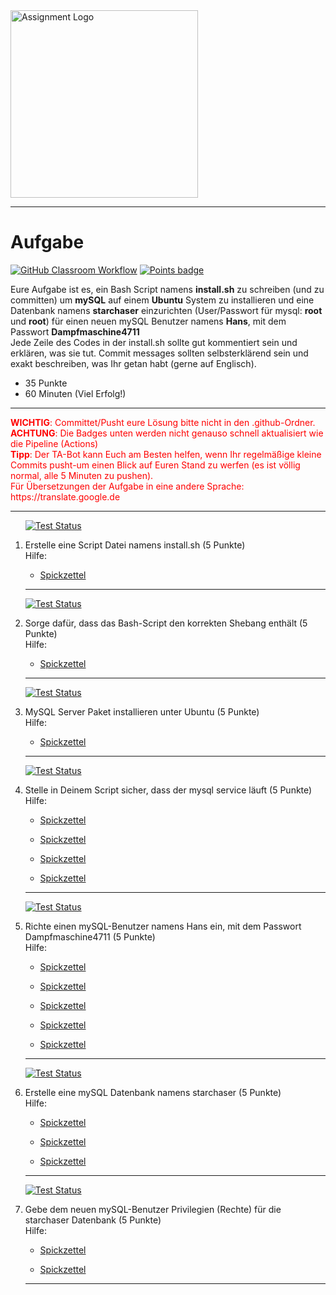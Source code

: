 <img src="https://mysql.tutorials24x7.com/uploads/2020-06-05/banner/tutorials24x7-install-mysql-8-on-ubuntu-20-04-lts-banner.jpg" alt="Assignment Logo" width="300"/>

---
# Aufgabe
[![GitHub Classroom Workflow](https://github.com/Techstarter-aws-23-07/mysql-01-erdal2021/actions/workflows/classroom.yml/badge.svg)](https://github.com/Techstarter-aws-23-07/mysql-01-erdal2021/actions/workflows/classroom.yml) [![Points badge](../../blob/badges/.github/badges/points.svg)](../../actions) 

Eure Aufgabe ist es, ein Bash Script namens __install.sh__ zu schreiben (und zu committen) um __mySQL__ auf einem __Ubuntu__ System zu installieren und eine Datenbank namens __starchaser__ einzurichten (User/Passwort für mysql: __root__ und __root__) für einen neuen mySQL Benutzer namens __Hans__, mit dem Passwort __Dampfmaschine4711__  
 Jede Zeile des Codes in der install.sh sollte gut kommentiert sein und erklären, was sie tut. Commit messages sollten selbsterklärend sein und exakt beschreiben, was Ihr getan habt (gerne auf Englisch).
* 35 Punkte
* 60 Minuten (Viel Erfolg!)

---
<p><span style='color:red;'><b>WICHTIG</b>: Committet/Pusht eure Lösung bitte nicht in den .github-Ordner.<br/> <b>ACHTUNG</b>: Die Badges unten werden nicht genauso schnell aktualisiert wie die Pipeline (Actions)<br/><b>Tipp</b>: Der TA-Bot kann Euch am Besten helfen, wenn Ihr regelmäßige kleine Commits pusht-um einen Blick auf Euren Stand zu werfen (es ist völlig normal, alle 5 Minuten zu pushen).<br/>Für Übersetzungen der Aufgabe in eine andere Sprache: https://translate.google.de <br/></span> </p>

---
<ol>

[![Test Status](../../blob/badges/.github/badges/testStatus_1.svg)](../../actions)  
<li> Erstelle eine Script Datei namens install.sh (5 Punkte)</li>
Hilfe: 
<ul><li><a href="https://wiki.ubuntuusers.de/Shell/Bash-Skripting-Guide_f%C3%BCr_Anf%C3%A4nger/">Spickzettel</a></li></ul> 

---

[![Test Status](../../blob/badges/.github/badges/testStatus_2.svg)](../../actions)  
<li> Sorge dafür, dass das Bash-Script den korrekten Shebang enthält (5 Punkte)</li>
Hilfe: 
<ul><li><a href="https://wiki.ubuntuusers.de/Shebang_f%C3%BCr_Shellskripte/">Spickzettel</a></li></ul> 

---

[![Test Status](../../blob/badges/.github/badges/testStatus_3.svg)](../../actions)  
<li> MySQL Server Paket installieren unter Ubuntu (5 Punkte)</li>
Hilfe: 
<ul><li><a href="https://wiki.ubuntuusers.de/MySQL/">Spickzettel</a></li></ul> 

---

[![Test Status](../../blob/badges/.github/badges/testStatus_4.svg)](../../actions)  
<li> Stelle in Deinem Script sicher, dass der mysql service läuft (5 Punkte)</li>
Hilfe: 
<ul><li><a href="https://vitux.com/how-to-start-stop-or-restart-services-in-ubuntu/">Spickzettel</a></li></ul> 
<ul><li><a href="https://www.digitalocean.com/community/tutorials/how-to-use-systemctl-to-manage-systemd-services-and-units">Spickzettel</a></li></ul> 
<ul><li><a href="https://itsfoss.com/start-stop-restart-services-linux/">Spickzettel</a></li></ul> 
<ul><li><a href="https://medium.com/@samunyi90/how-to-enable-and-disable-mysql-service-on-ubuntu-20-04-66bb4dc29b04">Spickzettel</a></li></ul> 

---

[![Test Status](../../blob/badges/.github/badges/testStatus_5.svg)](../../actions)  
<li> Richte einen mySQL-Benutzer namens Hans ein, mit dem Passwort Dampfmaschine4711 (5 Punkte)</li>
Hilfe: 
<ul><li><a href="https://gridscale.io/community/tutorials/mysql-benutzer-rechte-zuweisen/">Spickzettel</a></li></ul> 
<ul><li><a href="https://linuxize.com/post/how-to-manage-mysql-databases-and-users-from-the-command-line/">Spickzettel</a></li></ul> 
<ul><li><a href="https://www.digitalocean.com/community/tutorials/how-to-create-a-new-user-and-grant-permissions-in-mysql">Spickzettel</a></li></ul> 
<ul><li><a href="https://www.interserver.net/tips/kb/manage-mysql-users-command-line/">Spickzettel</a></li></ul> 
<ul><li><a href="https://www.a2hosting.com/kb/developer-corner/mysql/managing-mysql-databases-and-users-from-the-command-line/">Spickzettel</a></li></ul> 

---

[![Test Status](../../blob/badges/.github/badges/testStatus_6.svg)](../../actions)  
<li> Erstelle eine mySQL Datenbank namens starchaser (5 Punkte)</li>
Hilfe: 
<ul><li><a href="https://wiki.ubuntuusers.de/MySQL/">Spickzettel</a></li></ul> 
<ul><li><a href="https://blog.devart.com/mysql-command-line-client.html">Spickzettel</a></li></ul> 
<ul><li><a href="https://dev.mysql.com/doc/refman/8.0/en/mysql.html">Spickzettel</a></li></ul> 

---

[![Test Status](../../blob/badges/.github/badges/testStatus_7.svg)](../../actions)  
<li> Gebe dem neuen mySQL-Benutzer Privilegien (Rechte) für die starchaser Datenbank (5 Punkte)</li>
Hilfe: 
<ul><li><a href="https://wiki.ubuntuusers.de/MySQL/">Spickzettel</a></li></ul> 
<ul><li><a href="https://www.hostinger.com/tutorials/mysql/how-create-mysql-user-and-grant-permissions-command-line">Spickzettel</a></li></ul> 

---
</ol>
